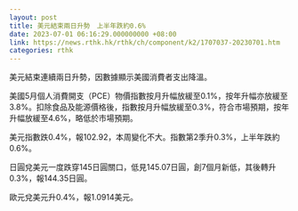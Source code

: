 ```yaml
---
layout: post
title: 美元結束兩日升勢　上半年跌約0.6%
date: 2023-07-01 06:16:29.000000000 +08:00
link: https://news.rthk.hk/rthk/ch/component/k2/1707037-20230701.htm
categories: rthk
---
```


美元結束連續兩日升勢，因數據顯示美國消費者支出降溫。

美國5月個人消費開支（PCE）物價指數按月升幅放緩至0.1%，按年升幅亦放緩至3.8%。扣除食品及能源價格後，指數按月升幅放緩至0.3%，符合市場預期，按年升幅放緩至4.6%，略低於市場預期。

美元指數跌0.4%，報102.92，本周變化不大。指數第2季升0.3%，上半年跌約0.6%。

日圓兌美元一度跌穿145日圓關口，低見145.07日圓，創7個月新低，其後轉升0.3%，報144.35日圓。

歐元兌美元升0.4%，報1.0914美元。
